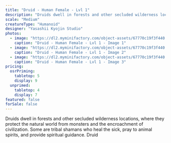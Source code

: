 ```yaml
---
title: "Druid - Human Female - Lvl 1"
description: "Druids dwell in forests and other secluded wilderness locations, where they protect the natural world from monsters and the encroachment of civilization. Some are tribal shamans who heal the sick, pray to animal spirits, and provide spiritual guidance. Druid"
scale: "Medium"
creatureType: "Humanoid"
designer: "Yasashii Kyojin Studio"
photos:
  - image: "https://dl2.myminifactory.com/object-assets/67770c19f3f440.33643994/images/720X720-Class_Female_Low_PS.jpg"
    caption: "Druid - Human Female - Lvl 1 - Image 1"
  - image: "https://dl2.myminifactory.com/object-assets/67770c19f3f440.33643994/images/720X720-Class_Druid_Female_Low_SCALE.jpg"
    caption: "Druid - Human Female - Lvl 1 - Image 2"
  - image: "https://dl2.myminifactory.com/object-assets/67770c19f3f440.33643994/images/720X720-Class_Druid_Female_Low_B.jpg"
    caption: "Druid - Human Female - Lvl 1 - Image 3"
pricing:
  osrPriming:
    tabletop: 5
    display: 9
  unprimed:
    tabletop: 4
    display: 7
featured: false
forSale: false
---
```


Druids dwell in forests and other secluded wilderness locations, where they protect the natural world from monsters and the encroachment of civilization. Some are tribal shamans who heal the sick, pray to animal spirits, and provide spiritual guidance. Druid